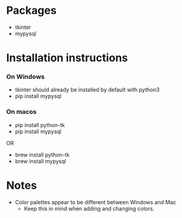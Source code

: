 # Packages
- tkinter
- mypysql

# Installation instructions

### On Windows
- tkinter should already be installed by default with python3
- pip install mypysql

### On macos
- pip install python-tk
- pip install mypysql

OR
- brew install python-tk
- brew install mypysql

# Notes
- Color palettes appear to be different between Windows and Mac
    - Keep this in mind when adding and changing colors.